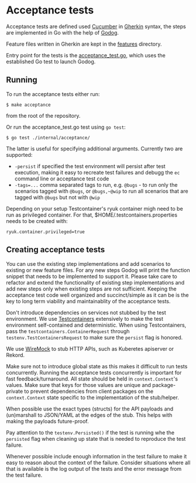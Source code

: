 # Acceptance tests

Acceptance tests are defined used [Cucumber](https://cucumber.io/) in
[Gherkin](https://cucumber.io/docs/gherkin/) syntax, the steps are implemented
in Go with the help of [Godog](https://github.com/cucumber/godog/).

Feature files written in Gherkin are kept in the [features](../../features/)
directory.

Entry point for the tests is the [acceptance_test.go](acceptance_test.go), which
uses the established Go test to launch Godog.

## Running

To run the acceptance tests either run:

    $ make acceptance

from the root of the repository.

Or run the acceptance_test.go test using `go test`:

    $ go test ./internal/acceptance/

The latter is useful for specifying additional arguments. Currently two are
supported:

  * `-persist` if specified the test environment will persist after test
    execution, making it easy to recreate test failures and debugg the `ec`
    command line or acceptance test code
  * `-tags=...` comma separated tags to run, e.g. `@bugs` - to run only the
    scenarios tagged with `@bugs`, or `@bugs,~@wip` to run all scenarios that
    are tagged with `@bugs` but not with `@wip`

Depending on your setup Testcontainer's ryuk container migh need to be run as
privileged container. For that, $HOME/.testcontainers.properties needs to be
created with:

    ryuk.container.privileged=true

## Creating acceptance tests

You can use the existing step implementations and add scenarios to existing or
new feature files. For any new steps Godog will print the function snippet that
needs to be implemented to support it. Please take care to refactor and extend
the functionality of existing step implementations and add new steps only when
existing steps are not sufficient. Keeping the acceptance test code well
organized and succinct/simple as it can be is the key to long term viability
and maintainablity of the acceptance tests.

Don't introduce dependencies on services not stubbed by the test environment.
We use [Testcontainers](https://www.testcontainers.org/) extensively to make
the test environment self-contained and deterministic. When using
Testcontainers, pass the `testcontainers.ContainerRequest` through
`testenv.TestContainersRequest` to make sure the `persist` flag is honored.

We use [WireMock](https://wiremock.org/) to stub HTTP APIs, such as Kuberetes
apiserver or Rekord.

Make sure not to introduce global state as this makes it difficult to run tests
concurrently. Running the acceptance tests concurrently is important for fast
feedback/turnaround. All state should be held in `context.Context`'s values.
Make sure that keys for those values are unique and package-private to prevent
dependencies from client packages on the `context.Context` state specific to
the implementation of the stub/helper.

When possible use the exact types (structs) for the API payloads and
(un)marshall to JSON/YAML at the edges of the stub. This helps with making the
payloads future-proof.

Pay attention to the `testenv.Persisted()` if the test is running whe the
`persisted` flag when cleaning up state that is needed to reproduce the test
failure.

Whenever possible include enough information in the test failure to make it
easy to reason about the context of the failure. Consider situations where
all that is available is the log output of the tests and the error message
from the test failure.
